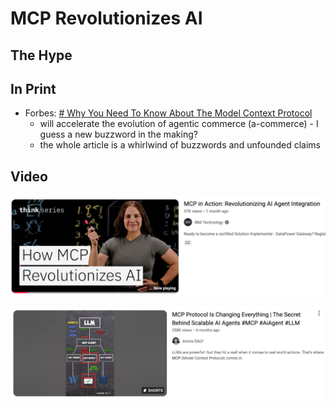 # MCP Revolutionizes AI


## The Hype



## In Print

- Forbes: [# Why You Need To Know About The Model Context Protocol](https://www.forbes.com/sites/davidbirch/2025/04/26/why-you-need-to-know-about-the-model-context-protocol/)
	- will accelerate the evolution of agentic commerce (a-commerce) - I guess a new buzzword in the making? 
	- the whole article is a whirlwind of buzzwords and unfounded claims


## Video
[![](assets/mcp-revolutionizes-ai.png)](https://www.youtube.com/watch?v=l93LrDpIJGY&t=6s&ab_channel=IBMTechnology)

![](assets/mcp-is-changing-everything.png)

